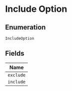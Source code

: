 
# Include Option

## Enumeration

`IncludeOption`

## Fields

| Name |
|  --- |
| `exclude` |
| `include` |

